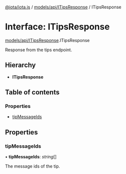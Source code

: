 [@iota/iota.js](../README.md) / [models/api/ITipsResponse](../modules/models_api_itipsresponse.md) / ITipsResponse

# Interface: ITipsResponse

[models/api/ITipsResponse](../modules/models_api_itipsresponse.md).ITipsResponse

Response from the tips endpoint.

## Hierarchy

* **ITipsResponse**

## Table of contents

### Properties

- [tipMessageIds](models_api_itipsresponse.itipsresponse.md#tipmessageids)

## Properties

### tipMessageIds

• **tipMessageIds**: *string*[]

The message ids of the tip.
